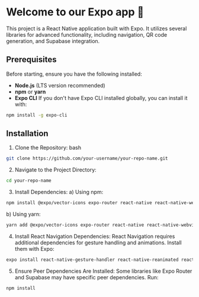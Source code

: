 # Welcome to our Expo app 👋
This project is a React Native application built with Expo. It utilizes several libraries for advanced functionality, including navigation, QR code generation, and Supabase integration.

## Prerequisites
Before starting, ensure you have the following installed:
- **Node.js** (LTS version recommended)
- **npm** or **yarn**
- **Expo CLI**
If you don't have Expo CLI installed globally, you can install it with:
```bash
npm install -g expo-cli
```

## Installation
1. Clone the Repository:
bash
```bash
git clone https://github.com/your-username/your-repo-name.git
```

2. Navigate to the Project Directory:
```bash
cd your-repo-name
```

3. Install Dependencies:
a) Using npm:
```bash
npm install @expo/vector-icons expo-router react-native react-native-webview react-native-qrcode-svg react-native-dropdown-select-list @supabase/supabase-js expo-image-picker @react-navigation/native react-native-gesture-handler react-native-reanimated react-native-screens react-native-safe-area-context react-native-svg react-native-svg-transformer
```
b) Using yarn:
```bash
yarn add @expo/vector-icons expo-router react-native react-native-webview react-native-qrcode-svg react-native-dropdown-select-list @supabase/supabase-js expo-image-picker @react-navigation/native react-native-gesture-handler react-native-reanimated react-native-screens react-native-safe-area-context react-native-svg react-native-svg-transformer
```

4. Install React Navigation Dependencies: React Navigation requires additional dependencies for gesture handling and animations. Install them with Expo:
```bash
expo install react-native-gesture-handler react-native-reanimated react-native-screens react-native-safe-area-context react-native-svg
```

5. Ensure Peer Dependencies Are Installed: Some libraries like Expo Router and Supabase may have specific peer dependencies. Run:
```bash
npm install
```
